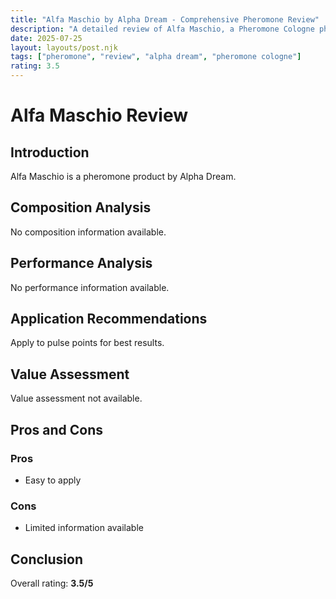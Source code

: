 ```yaml
---
title: "Alfa Maschio by Alpha Dream - Comprehensive Pheromone Review"
description: "A detailed review of Alfa Maschio, a Pheromone Cologne pheromone fragrance by Alpha Dream"
date: 2025-07-25
layout: layouts/post.njk
tags: ["pheromone", "review", "alpha dream", "pheromone cologne"]
rating: 3.5
---
```


# Alfa Maschio Review

## Introduction
Alfa Maschio is a pheromone product by Alpha Dream.

## Composition Analysis
No composition information available.

## Performance Analysis
No performance information available.

## Application Recommendations
Apply to pulse points for best results.

## Value Assessment
Value assessment not available.

## Pros and Cons

### Pros
- Easy to apply

### Cons
- Limited information available

## Conclusion
Overall rating: **3.5/5**
